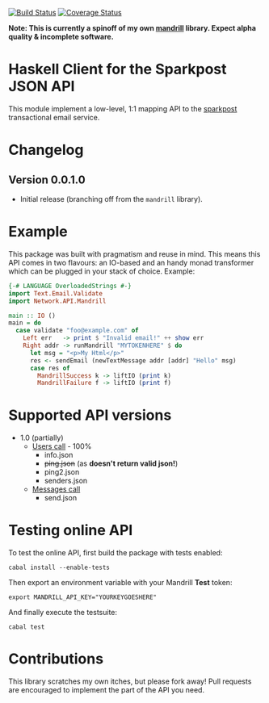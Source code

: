 [![Build Status](https://travis-ci.org/adinapoli/sparkpost.svg?branch=master)](https://travis-ci.org/adinapoli/sparkpost)
[![Coverage Status](https://img.shields.io/coveralls/adinapoli/sparkpost.svg)](https://coveralls.io/r/adinapoli/sparkpost)

**Note: This is currently a spinoff of my own [mandrill](https://github.com/adinapoli/mandrill) library.
Expect alpha quality & incomplete software.**

# Haskell Client for the Sparkpost JSON API

This module implement a low-level, 1:1 mapping API to
the [sparkpost](http://sparkpost.com) transactional email service.

# Changelog

## Version 0.0.1.0

* Initial release (branching off from the `mandrill` library).


# Example

This package was built with pragmatism and reuse in mind. This means
this API comes in two flavours: an IO-based and an handy monad transformer
which can be plugged in your stack of choice.
Example:

``` haskell
{-# LANGUAGE OverloadedStrings #-}
import Text.Email.Validate
import Network.API.Mandrill

main :: IO ()
main = do
  case validate "foo@example.com" of
    Left err   -> print $ "Invalid email!" ++ show err
    Right addr -> runMandrill "MYTOKENHERE" $ do
      let msg = "<p>My Html</p>"
      res <- sendEmail (newTextMessage addr [addr] "Hello" msg)
      case res of
        MandrillSuccess k -> liftIO (print k)
        MandrillFailure f -> liftIO (print f)
```

# Supported API versions

* 1.0 (partially)
  - [Users call](https://mandrillapp.com/api/docs/users.JSON.html) - 100%
    + info.json
    + ~~ping.json~~ (as **doesn't return valid json!**)
    + ping2.json
    + senders.json
  - [Messages call](https://mandrillapp.com/api/docs/messages.JSON.html)
    + send.json

# Testing online API

To test the online API, first build the package with tests enabled:

```
cabal install --enable-tests
```

Then export an environment variable with your Mandrill **Test** token:

```
export MANDRILL_API_KEY="YOURKEYGOESHERE"
```

And finally execute the testsuite:

```
cabal test
```

# Contributions
This library scratches my own itches, but please fork away!
Pull requests are encouraged to implement the part of the API
you need.
